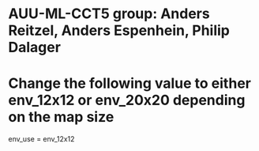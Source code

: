 # AUU-ML-CCT5 group: Anders Reitzel, Anders Espenhein, Philip Dalager

# Change the following value to either env_12x12 or env_20x20 depending on the map size
env_use = env_12x12
